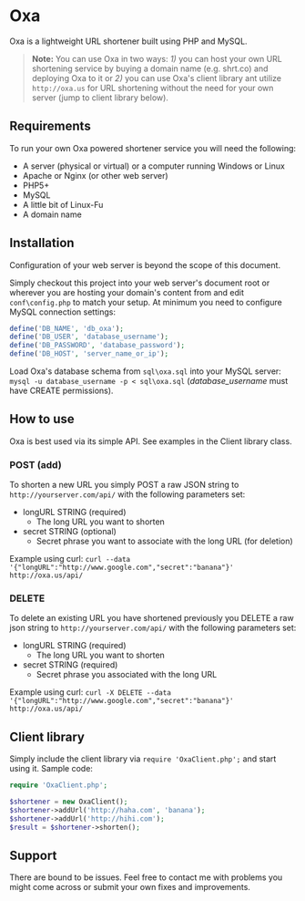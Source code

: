 # Oxa

Oxa is a lightweight URL shortener built using PHP and MySQL.

>**Note:** You can use Oxa in two ways: *1)* you can host your own URL shortening service by buying a domain name (e.g. shrt.co) and deploying Oxa to it or
>*2)* you can use Oxa's client library ant utilize `http://oxa.us` for URL shortening without the need for your own server (jump to client library below). 

## Requirements

To run your own Oxa powered shortener service you will need the following:

* A server (physical or virtual) or a computer running Windows or Linux
* Apache or Nginx (or other web server)
* PHP5+
* MySQL
* A little bit of Linux-Fu
* A domain name

## Installation

Configuration of your web server is beyond the scope of this document.

Simply checkout this project into your web server's document root or wherever you are hosting your domain's content from and edit `conf\config.php` to match your setup. At minimum you need to configure MySQL connection settings:

```php
define('DB_NAME', 'db_oxa');
define('DB_USER', 'database_username');
define('DB_PASSWORD', 'database_password');
define('DB_HOST', 'server_name_or_ip');
```

Load Oxa's database schema from `sql\oxa.sql` into your MySQL server: `mysql -u database_username -p < sql\oxa.sql` (*database_username* must have CREATE permissions).

## How to use

Oxa is best used via its simple API. See examples in the Client library class.

### POST (add)

To shorten a new URL you simply POST a raw JSON string to `http://yourserver.com/api/` with the following parameters set:

* longURL STRING (required)
  * The long URL you want to shorten
* secret STRING (optional)
  * Secret phrase you want to associate with the long URL (for deletion)

Example using curl: `curl --data '{"longURL":"http://www.google.com","secret":"banana"}' http://oxa.us/api/`

### DELETE

To delete an existing URL you have shortened previously you DELETE a raw json string to `http://yourserver.com/api/` with the following parameters set:

* longURL STRING (required)
  * The long URL you want to shorten
* secret STRING (required)
  * Secret phrase you associated with the long URL

Example using curl: `curl -X DELETE --data '{"longURL":"http://www.google.com","secret":"banana"}' http://oxa.us/api/`

## Client library

Simply include the client library via `require 'OxaClient.php';` and start using it. Sample code:

```php
require 'OxaClient.php';

$shortener = new OxaClient();
$shortener->addUrl('http://haha.com', 'banana');
$shortener->addUrl('http://hihi.com');
$result = $shortener->shorten();
```



## Support

There are bound to be issues. Feel free to contact me with problems you might come across or submit your own fixes and improvements.
